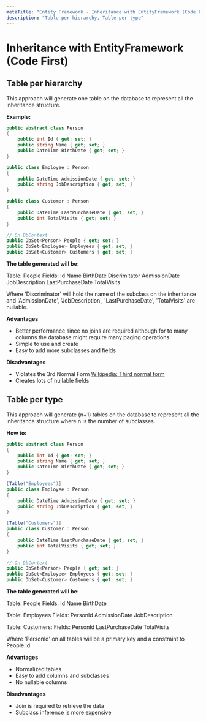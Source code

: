 ```yaml
---
metaTitle: "Entity Framework - Inheritance with EntityFramework (Code First)"
description: "Table per hierarchy, Table per type"
---
```


# Inheritance with EntityFramework (Code First)



## Table per hierarchy


This approach will generate one table on the database to represent all the inheritance structure.

**Example:**

```cs
public abstract class Person
{
    public int Id { get; set; }
    public string Name { get; set; }
    public DateTime BirthDate { get; set; }
}

public class Employee : Person
{
    public DateTime AdmissionDate { get; set; }
    public string JobDescription { get; set; }
}

public class Customer : Person
{
    public DateTime LastPurchaseDate { get; set; }
    public int TotalVisits { get; set; }
}

// On DbContext
public DbSet<Person> People { get; set; }
public DbSet<Employee> Employees { get; set; }
public DbSet<Customer> Customers { get; set; }

```

**The table generated will be:**

Table: People
Fields:
Id
Name
BirthDate
Discrimitator
AdmissionDate
JobDescription
LastPurchaseDate
TotalVisits

Where 'Discriminator' will hold the name of the subclass on the inheritance and 'AdmissionDate', 'JobDescription', 'LastPurchaseDate', 'TotalVisits' are nullable.

**Advantages**

- Better performance since no joins are required although for to many columns the database might require many paging operations.
- Simple to use and create
- Easy to add more subclasses and fields

**Disadvantages**

- Violates the 3rd Normal Form [Wikipedia: Third normal form](https://en.wikipedia.org/wiki/Third_normal_form)
- Creates lots of nullable fields



## Table per type


This approach will generate (n+1) tables on the database to represent all the inheritance structure where n is the number of subclasses.

**How to:**

```cs
public abstract class Person
{
    public int Id { get; set; }
    public string Name { get; set; }
    public DateTime BirthDate { get; set; }
}

[Table("Employees")]
public class Employee : Person
{
    public DateTime AdmissionDate { get; set; }
    public string JobDescription { get; set; }
}

[Table("Customers")]
public class Customer : Person
{
    public DateTime LastPurchaseDate { get; set; }
    public int TotalVisits { get; set; }
}

// On DbContext
public DbSet<Person> People { get; set; }
public DbSet<Employee> Employees { get; set; }
public DbSet<Customer> Customers { get; set; }

```

**The table generated will be:**

Table: People
Fields:
Id
Name
BirthDate

Table: Employees
Fields:
PersonId
AdmissionDate
JobDescription

Table: Customers:
Fields:
PersonId
LastPurchaseDate
TotalVisits

Where 'PersonId' on all tables will be a primary key and a constraint to People.Id

**Advantages**

- Normalized tables
- Easy to add columns and subclasses
- No nullable columns

**Disadvantages**

- Join is required to retrieve the data
- Subclass inference is more expensive

